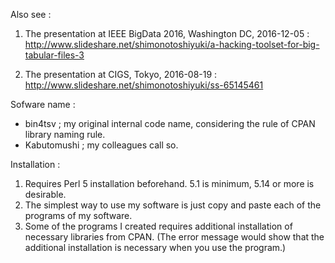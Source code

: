 
Also see : 

1. The presentation at IEEE BigData 2016, Washington DC, 2016-12-05 : 
  http://www.slideshare.net/shimonotoshiyuki/a-hacking-toolset-for-big-tabular-files-3
  
2. The presentation at CIGS, Tokyo, 2016-08-19 :  
  http://www.slideshare.net/shimonotoshiyuki/ss-65145461


Sofware name : 
  - bin4tsv ; my original internal code name, considering the rule of CPAN library naming rule. 
  - Kabutomushi  ; my colleagues call so. 


Installation : 
  1. Requires Perl 5 installation beforehand. 5.1 is minimum, 5.14 or more is desirable. 
  2. The simplest way to use my software is just copy and paste each of the programs of my software. 
  3. Some of the programs I created requires additional installation of necessary libraries from CPAN. 
       (The error message would show that the additional installation is necessary when you use the program.)


